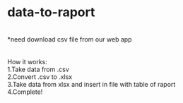 # data-to-raport
<br>
*need download csv file from our web app<br><br><br>
How it works:<br>
1.Take data from .csv <br>
2.Convert .csv to .xlsx <br>
3.Take data from xlsx and insert in file with table of raport <br>
4.Complete! <br>

